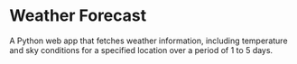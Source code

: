 # Weather Forecast
A Python web app that fetches weather information, including temperature and sky conditions for a specified location 
over a period of 1 to 5 days.

